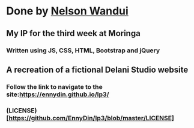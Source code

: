# Done by [Nelson Wandui](https://github.com/EnnyDin)
## My IP for the third week at Moringa 
### Written using JS, CSS, HTML, Bootstrap and jQuery
## A recreation of a fictional Delani Studio website
### Follow the link to navigate to the site:https://ennydin.github.io/Ip3/
### (LICENSE) [https://github.com/EnnyDin/Ip3/blob/master/LICENSE] 
